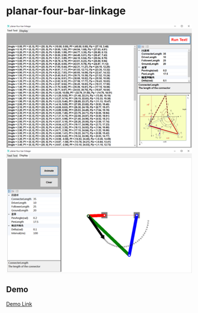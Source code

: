 # planar-four-bar-linkage
![This is an image](https://github.com/b06608062/planar-four-bar-linkage/blob/master/demo_image/%E8%9E%A2%E5%B9%95%E6%93%B7%E5%8F%96%E7%95%AB%E9%9D%A2%202022-04-25%20213017.png)
![This is an image](https://github.com/b06608062/planar-four-bar-linkage/blob/master/demo_image/%E8%9E%A2%E5%B9%95%E6%93%B7%E5%8F%96%E7%95%AB%E9%9D%A2%202022-04-25%20213045.png)

## Demo
[Demo Link](https://youtu.be/daJSUxrwhhk)
